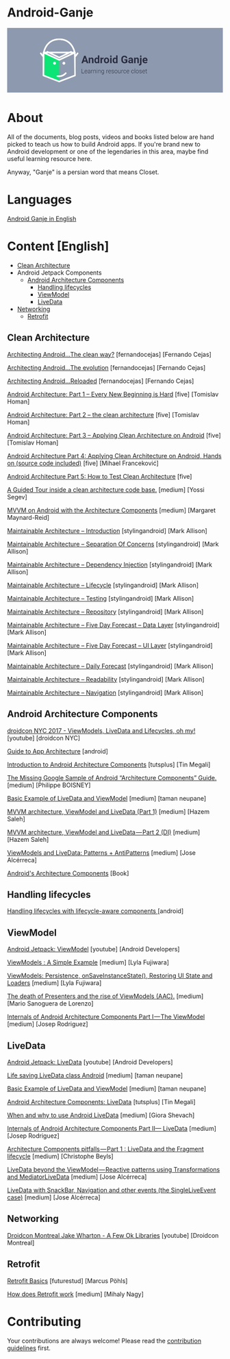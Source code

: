 # Android-Ganje
![Android-Ganje-Banner](https://github.com/Ssisakhti/android-ganje/blob/master/android-ganje-banner.png)

# About

All of the documents, blog posts, videos and books listed below are hand picked to teach us how to build Android apps. If you're brand new to Android development or one of the legendaries in this area, maybe find useful learning resource here.

Anyway, "Ganje" is a persian word that means Closet.

# Languages

[Android Ganje in English](#content-english)

# Content [English]

* [Clean Architecture](#clean-architecture)
* Android Jetpack Components
    * [Android Architecture Components](#android-architecture-components)
        * [Handling lifecycles](#handling-lifecycles)
        * [ViewModel](#viewmodel)
        * [LiveData](#livedata)
* [Networking](#networking)
    * [Retrofit](#retrofit)

## Clean Architecture
[Architecting Android...The clean way?](https://fernandocejas.com/2014/09/03/architecting-android-the-clean-way/) [fernandocejas] [Fernando Cejas]

[Architecting Android...The evolution](https://fernandocejas.com/2015/07/18/architecting-android-the-evolution/) [fernandocejas] [Fernando Cejas]

[Architecting Android...Reloaded](https://fernandocejas.com/2018/05/07/architecting-android-reloaded/) [fernandocejas] [Fernando Cejas]

[Android Architecture: Part 1 – Every New Beginning is Hard](https://five.agency/android-architecture-part-1-every-new-beginning-is-hard/) [five] [Tomislav Homan]

[Android Architecture: Part 2 – the clean architecture](https://five.agency/android-architecture-part-2-clean-architecture/) [five] [Tomislav Homan]

[Android Architecture: Part 3 – Applying Clean Architecture on Android](https://five.agency/android-architecture-part-3-applying-clean-architecture-android/) [five] [Tomislav Homan]

[Android Architecture Part 4: Applying Clean Architecture on Android, Hands on (source code included)](https://five.agency/android-architecture-part-4-applying-clean-architecture-on-android-hands-on/) [five] [Mihael Franceković]

[Android Architecture Part 5: How to Test Clean Architecture](https://five.agency/android-architecture-part-5-test-clean-architecture/) [five]

[A Guided Tour inside a clean architecture code base.](https://proandroiddev.com/a-guided-tour-inside-a-clean-architecture-code-base-48bb5cc9fc97) [medium] [Yossi Segev]

[MVVM on Android with the Architecture Components](https://medium.com/@margaretmz/exploring-the-android-architecture-components-117515acfa8) [medium] [Margaret Maynard-Reid]

[Maintainable Architecture – Introduction](https://blog.stylingandroid.com/maintainable-architecture-introduction/) [stylingandroid] [Mark Allison]

[Maintainable Architecture – Separation Of Concerns](https://blog.stylingandroid.com/maintainable-architecture-introduction-2/) [stylingandroid] [Mark Allison]

[Maintainable Architecture – Dependency Injection](https://blog.stylingandroid.com/maintainable-architecture-dependency-injection/) [stylingandroid] [Mark Allison]

[Maintainable Architecture – Lifecycle](https://blog.stylingandroid.com/maintainable-architecture-lifecycle/) [stylingandroid] [Mark Allison]

[Maintainable Architecture – Testing](https://blog.stylingandroid.com/maintainable-architecture-testing/) [stylingandroid] [Mark Allison]

[Maintainable Architecture – Repository](https://blog.stylingandroid.com/maintainable-architecture-repository/) [stylingandroid] [Mark Allison]

[Maintainable Architecture – Five Day Forecast – Data Layer](https://blog.stylingandroid.com/maintainable-architecture-five-day-forecast-data-layer/) [stylingandroid] [Mark Allison]

[Maintainable Architecture – Five Day Forecast – UI Layer](https://blog.stylingandroid.com/maintainable-architecture-five-day-forecast-ui-layer/) [stylingandroid] [Mark Allison]

[Maintainable Architecture – Daily Forecast](https://blog.stylingandroid.com/maintainable-architecture-daily-forecast/) [stylingandroid] [Mark Allison]

[Maintainable Architecture – Readability](https://blog.stylingandroid.com/maintainable-architecture-readability/) [stylingandroid] [Mark Allison]

[Maintainable Architecture – Navigation](https://blog.stylingandroid.com/maintainable-architecture-navigation/) [stylingandroid] [Mark Allison]

## Android Architecture Components
[droidcon NYC 2017 - ViewModels, LiveData and Lifecycles, oh my!](https://www.youtube.com/watch?v=SlZVYkhoSq8) [youtube] [droidcon NYC]

[Guide to App Architecture](https://developer.android.com/jetpack/docs/guide) [android]

[Introduction to Android Architecture Components](https://code.tutsplus.com/tutorials/introduction-to-android-architecture--cms-28749) [tutsplus] [Tin Megali]

[The Missing Google Sample of Android “Architecture Components” Guide.](https://proandroiddev.com/the-missing-google-sample-of-android-architecture-components-guide-c7d6e7306b8f) [medium] [Philippe BOISNEY]

[Basic Example of LiveData and ViewModel](https://medium.com/@taman.neupane/basic-example-of-livedata-and-viewmodel-14d5af922d0) [medium] [taman neupane]

[MVVM architecture, ViewModel and LiveData (Part 1)](https://proandroiddev.com/mvvm-architecture-viewmodel-and-livedata-part-1-604f50cda1) [medium] [Hazem Saleh]

[MVVM architecture, ViewModel and LiveData — Part 2 (DI)](https://proandroiddev.com/mvvm-architecture-viewmodel-and-livedata-part-2-di-1a6b1f96d84b) [medium] [Hazem Saleh]

[ViewModels and LiveData: Patterns + AntiPatterns](https://medium.com/google-developers/viewmodels-and-livedata-patterns-antipatterns-21efaef74a54) [medium] [Jose Alcérreca]

[Android's Architecture Components](https://commonsware.com/AndroidArch/) [Book]

## Handling lifecycles
[Handling lifecycles with lifecycle-aware components ](https://developer.android.com/topic/libraries/architecture/lifecycle) [android]

## ViewModel
[Android Jetpack: ViewModel](https://www.youtube.com/watch?v=5qlIPTDE274) [youtube] [Android Developers]

[ViewModels : A Simple Example](https://medium.com/google-developers/viewmodels-a-simple-example-ed5ac416317e) [medium] [Lyla Fujiwara]

[ViewModels: Persistence, onSaveInstanceState(), Restoring UI State and Loaders](https://medium.com/google-developers/viewmodels-persistence-onsaveinstancestate-restoring-ui-state-and-loaders-fc7cc4a6c090) [medium] [Lyla Fujiwara]

[The death of Presenters and the rise of ViewModels (AAC).](https://proandroiddev.com/the-death-of-presenters-and-the-rise-of-viewmodels-aac-f14d54b419a) [medium] [Mario Sanoguera de Lorenzo]

[Internals of Android Architecture Components Part I — The ViewModel](https://medium.com/the-lair/internals-of-android-architecture-components-part-i-the-viewmodel-d893e362a0d9) [medium] [Josep Rodriguez]

## LiveData
[Android Jetpack: LiveData](https://www.youtube.com/watch?v=OMcDk2_4LSk) [youtube] [Android Developers]

[Life saving LiveData class Android](https://medium.com/@taman.neupane/life-saving-livedata-class-android-b3f36d57d79f) [medium] [taman neupane]

[Basic Example of LiveData and ViewModel](https://medium.com/@taman.neupane/basic-example-of-livedata-and-viewmodel-14d5af922d0) [medium] [taman neupane]

[Android Architecture Components: LiveData](https://code.tutsplus.com/tutorials/android-architecture-component-livedata--cms-29317) [tutsplus] [Tin Megali]

[When and why to use Android LiveData](https://medium.com/sears-israel/when-and-why-to-use-android-livedata-93d7dd949138) [medium] [Giora Shevach]

[Internals of Android Architecture Components Part II— LiveData](https://medium.com/the-lair/internals-of-android-architecture-components-part-ii-livedata-a26a4d11795) [medium] [Josep Rodriguez]

[Architecture Components pitfalls — Part 1 : LiveData and the Fragment lifecycle](https://medium.com/@BladeCoder/architecture-components-pitfalls-part-1-9300dd969808) [medium] [Christophe Beyls]

[LiveData beyond the ViewModel — Reactive patterns using Transformations and MediatorLiveData](https://medium.com/google-developers/livedata-beyond-the-viewmodel-reactive-patterns-using-transformations-and-mediatorlivedata-fda520ba00b7) [medium] [Jose Alcérreca]

[LiveData with SnackBar, Navigation and other events (the SingleLiveEvent case)](https://medium.com/google-developers/livedata-with-snackbar-navigation-and-other-events-the-singleliveevent-case-ac2622673150) [medium] [Jose Alcérreca]

## Networking
[Droidcon Montreal Jake Wharton - A Few Ok Libraries](https://www.youtube.com/watch?v=WvyScM_S88c) [youtube] [Droidcon Montreal]

## Retrofit
[Retrofit Basics](https://futurestud.io/learningpaths/retrofit-basics) [futurestud] [Marcus Pöhls]

[How does Retrofit work](https://proandroiddev.com/how-does-retrofit-work-6ecad1bb683b) [medium] [Mihaly Nagy]

# Contributing
Your contributions are always welcome! Please read the [contribution guidelines](contributing.md) first.